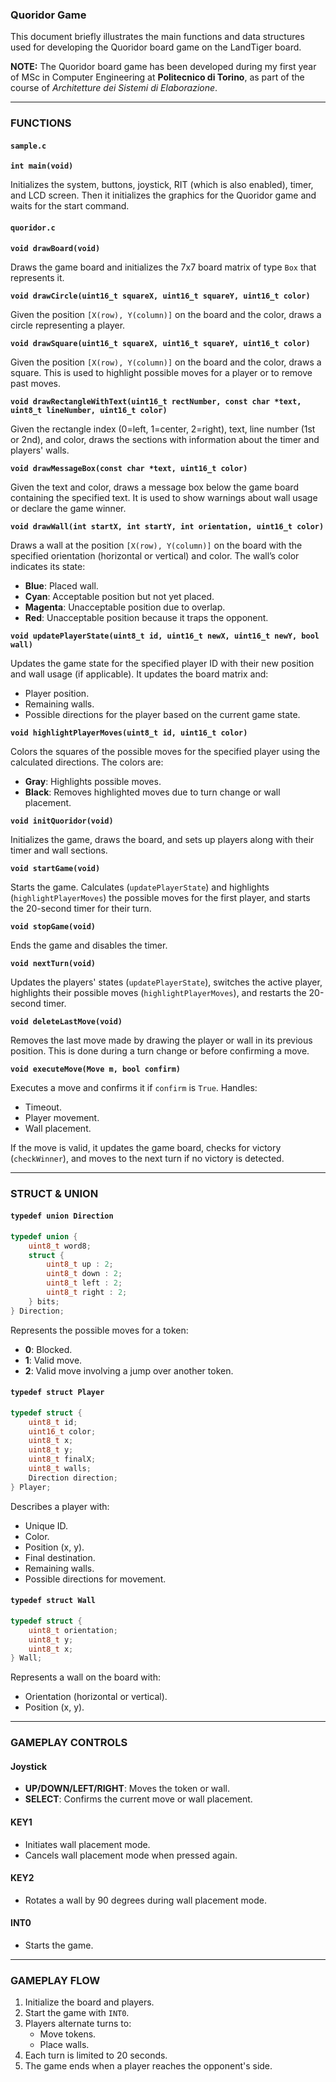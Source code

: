 ### Quoridor Game

This document briefly illustrates the main functions and data structures used for developing the Quoridor board game on the LandTiger board.

**NOTE:** The Quoridor board game has been developed during my first year of MSc in Computer Engineering at **Politecnico di Torino**, as part of the course of _Architetture dei Sistemi di Elaborazione_.

---

### FUNCTIONS

#### **`sample.c`**

**`int main(void)`**

Initializes the system, buttons, joystick, RIT (which is also enabled), timer, and LCD screen. Then it initializes the graphics for the Quoridor game and waits for the start command.

#### **`quoridor.c`**

**`void drawBoard(void)`**

Draws the game board and initializes the 7x7 board matrix of type `Box` that represents it.

**`void drawCircle(uint16_t squareX, uint16_t squareY, uint16_t color)`**

Given the position `[X(row), Y(column)]` on the board and the color, draws a circle representing a player.

**`void drawSquare(uint16_t squareX, uint16_t squareY, uint16_t color)`**

Given the position `[X(row), Y(column)]` on the board and the color, draws a square. This is used to highlight possible moves for a player or to remove past moves.

**`void drawRectangleWithText(uint16_t rectNumber, const char *text, uint8_t lineNumber, uint16_t color)`**

Given the rectangle index (0=left, 1=center, 2=right), text, line number (1st or 2nd), and color, draws the sections with information about the timer and players' walls.

**`void drawMessageBox(const char *text, uint16_t color)`**

Given the text and color, draws a message box below the game board containing the specified text. It is used to show warnings about wall usage or declare the game winner.

**`void drawWall(int startX, int startY, int orientation, uint16_t color)`**

Draws a wall at the position `[X(row), Y(column)]` on the board with the specified orientation (horizontal or vertical) and color. The wall’s color indicates its state:
- **Blue**: Placed wall.
- **Cyan**: Acceptable position but not yet placed.
- **Magenta**: Unacceptable position due to overlap.
- **Red**: Unacceptable position because it traps the opponent.

**`void updatePlayerState(uint8_t id, uint16_t newX, uint16_t newY, bool wall)`**

Updates the game state for the specified player ID with their new position and wall usage (if applicable). It updates the board matrix and:
- Player position.
- Remaining walls.
- Possible directions for the player based on the current game state.

**`void highlightPlayerMoves(uint8_t id, uint16_t color)`**

Colors the squares of the possible moves for the specified player using the calculated directions. The colors are:
- **Gray**: Highlights possible moves.
- **Black**: Removes highlighted moves due to turn change or wall placement.

**`void initQuoridor(void)`**

Initializes the game, draws the board, and sets up players along with their timer and wall sections.

**`void startGame(void)`**

Starts the game. Calculates (`updatePlayerState`) and highlights (`highlightPlayerMoves`) the possible moves for the first player, and starts the 20-second timer for their turn.

**`void stopGame(void)`**

Ends the game and disables the timer.

**`void nextTurn(void)`**

Updates the players' states (`updatePlayerState`), switches the active player, highlights their possible moves (`highlightPlayerMoves`), and restarts the 20-second timer.

**`void deleteLastMove(void)`**

Removes the last move made by drawing the player or wall in its previous position. This is done during a turn change or before confirming a move.

**`void executeMove(Move m, bool confirm)`**

Executes a move and confirms it if `confirm` is `True`. Handles:
- Timeout.
- Player movement.
- Wall placement.

If the move is valid, it updates the game board, checks for victory (`checkWinner`), and moves to the next turn if no victory is detected.

---

### STRUCT & UNION

#### **`typedef union Direction`**
```c
typedef union {
    uint8_t word8;
    struct {
        uint8_t up : 2;
        uint8_t down : 2;
        uint8_t left : 2;
        uint8_t right : 2;
    } bits;
} Direction;
```
Represents the possible moves for a token:
- **0**: Blocked.
- **1**: Valid move.
- **2**: Valid move involving a jump over another token.

#### **`typedef struct Player`**
```c
typedef struct {
    uint8_t id;
    uint16_t color;
    uint8_t x;
    uint8_t y;
    uint8_t finalX;
    uint8_t walls;
    Direction direction;
} Player;
```
Describes a player with:
- Unique ID.
- Color.
- Position (x, y).
- Final destination.
- Remaining walls.
- Possible directions for movement.

#### **`typedef struct Wall`**
```c
typedef struct {
    uint8_t orientation;
    uint8_t y;
    uint8_t x;
} Wall;
```
Represents a wall on the board with:
- Orientation (horizontal or vertical).
- Position (x, y).

---

### GAMEPLAY CONTROLS

#### **Joystick**
- **UP/DOWN/LEFT/RIGHT**: Moves the token or wall.
- **SELECT**: Confirms the current move or wall placement.

#### **KEY1**
- Initiates wall placement mode.
- Cancels wall placement mode when pressed again.

#### **KEY2**
- Rotates a wall by 90 degrees during wall placement mode.

#### **INT0**
- Starts the game.

---

### GAMEPLAY FLOW
1. Initialize the board and players.
2. Start the game with `INT0`.
3. Players alternate turns to:
   - Move tokens.
   - Place walls.
4. Each turn is limited to 20 seconds.
5. The game ends when a player reaches the opponent's side.
